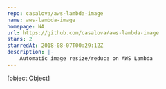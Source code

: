```yaml
---
repo: casalova/aws-lambda-image
name: aws-lambda-image
homepage: NA
url: https://github.com/casalova/aws-lambda-image
stars: 2
starredAt: 2018-08-07T00:29:12Z
description: |-
    Automatic image resize/reduce on AWS Lambda
---
```


[object Object]
